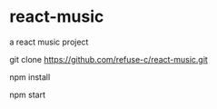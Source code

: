 # react-music
a react music project

git clone https://github.com/refuse-c/react-music.git

npm install

npm start
